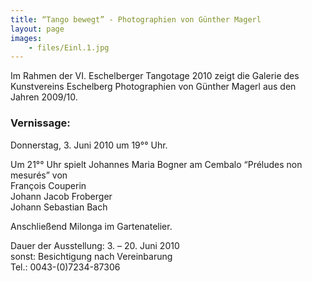 ```yaml
---
title: “Tango bewegt” - Photographien von Günther Magerl
layout: page
images:
    - files/Einl.1.jpg
---
```


Im Rahmen der VI. Eschelberger Tangotage 2010 zeigt die Galerie des Kunstvereins Eschelberg Photographien von Günther Magerl aus den Jahren 2009/10.

### Vernissage: 

Donnerstag, 3. Juni 2010 um 19°° Uhr.  

Um 21°° Uhr spielt Johannes Maria Bogner am Cembalo   “Préludes non mesurés” von  
François Couperin  
Johann Jacob Froberger  
Johann Sebastian Bach  

Anschließend Milonga im Gartenatelier.

Dauer der Ausstellung: 3. – 20. Juni 2010  
sonst: Besichtigung nach Vereinbarung  
Tel.: 0043-(0)7234-87306  

